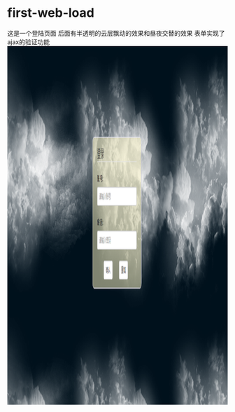# first-web-load
这是一个登陆页面
后面有半透明的云层飘动的效果和昼夜交替的效果
表单实现了ajax的验证功能
<img src="https://github.com/Ljhandnds123/first-web-load/blob/master/背景.png" width="850" height="819"/>
